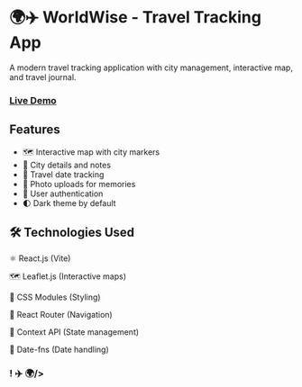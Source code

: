 # 🌍✈️ WorldWise - Travel Tracking App

A modern travel tracking application with city management, interactive map, and travel journal.

### [Live Demo](https://worldwise-app-example.onrender.com/)

## Features

- 🗺️ Interactive map with city markers
- 🌆 City details and notes
- 📅 Travel date tracking
- 📸 Photo uploads for memories
- 🔐 User authentication
- 🌓 Dark theme by default

## 🛠️ Technologies Used

⚛️ React.js (Vite)

🗺️ Leaflet.js (Interactive maps)

🎨 CSS Modules (Styling)

🔄 React Router (Navigation)

📡 Context API (State management)

📅 Date-fns (Date handling)

### <Happy Traveling> ! ✈️ 🌍/>
